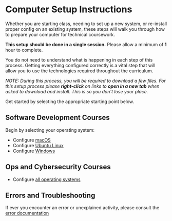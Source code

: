 # Computer Setup Instructions

Whether you are starting class, needing to set up a new system, or re-install proper config on an existing system, these steps will walk you through how to prepare your computer for technical coursework.

**This setup should be done in a single session.**  Please allow a minimum of **1** hour to complete.

You do not need to understand what is happening in each step of this process. Getting everything configured correctly is a vital step that will allow you to use the technologies required throughout the curriculum.

*NOTE: During this process, you will be required to download a few files. For this setup process please **right-click** on links to **open in a new tab** when asked to download and install. This is so you don't lose your place.*

Get started by selecting the appropriate starting point below.

## Software Development Courses

Begin by selecting your operating system:

- Configure [macOS](./system-setup/mac/README.md)
- Configure [Ubuntu Linux](./system-setup/linux/README.md)
- Configure [Windows](./system-setup/windows/README.md)

## Ops and Cybersecurity Courses

- Configure [all operating systems](./ops-setup/1-update.md)

## Errors and Troubleshooting

If ever you encounter an error or unexplained activity, please consult the [error documentation](./error/error.md)
